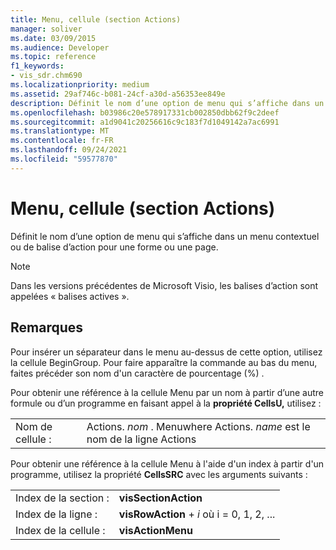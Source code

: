 ```yaml
---
title: Menu, cellule (section Actions)
manager: soliver
ms.date: 03/09/2015
ms.audience: Developer
ms.topic: reference
f1_keywords:
- vis_sdr.chm690
ms.localizationpriority: medium
ms.assetid: 29af746c-b081-24cf-a30d-a56353ee849e
description: Définit le nom d’une option de menu qui s’affiche dans un menu contextuel ou de balise d’action pour une forme ou une page.
ms.openlocfilehash: b03986c20e578917331cb002850dbb62f9c2deef
ms.sourcegitcommit: a1d9041c20256616c9c183f7d1049142a7ac6991
ms.translationtype: MT
ms.contentlocale: fr-FR
ms.lasthandoff: 09/24/2021
ms.locfileid: "59577870"
---
```

# <a name="menu-cell-actions-section"></a>Menu, cellule (section Actions)

Définit le nom d’une option de menu qui s’affiche dans un menu contextuel ou de balise d’action pour une forme ou une page. 
  
> [!NOTE]
> Dans les versions précédentes de Microsoft Visio, les balises d’action sont appelées « balises actives ». 
  
## <a name="remarks"></a>Remarques

Pour insérer un séparateur dans le menu au-dessus de cette option, utilisez la cellule BeginGroup. Pour faire apparaître la commande au bas du menu, faites précéder son nom d'un caractère de pourcentage (%) .
  
Pour obtenir une référence à la cellule Menu par un nom à partir d’une autre formule ou d’un programme en faisant appel à la **propriété CellsU,** utilisez : 
  
|||
|:-----|:-----|
|Nom de cellule :  <br/> |Actions. *nom*  . Menuwhere Actions.  *name*  est le nom de la ligne Actions  <br/> |
   
Pour obtenir une référence à la cellule Menu à l'aide d'un index à partir d'un programme, utilisez la propriété **CellsSRC** avec les arguments suivants : 
  
|||
|:-----|:-----|
|Index de la section :  <br/> |**visSectionAction** <br/> |
|Index de la ligne :  <br/> |**visRowAction**  +   *i* où i = 0, 1, 2, ...  <br/> |
|Index de la cellule :  <br/> |**visActionMenu** <br/> |
   

